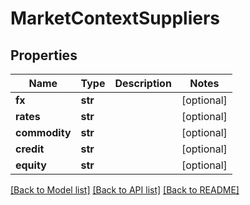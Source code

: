 # MarketContextSuppliers

## Properties
Name | Type | Description | Notes
------------ | ------------- | ------------- | -------------
**fx** | **str** |  | [optional] 
**rates** | **str** |  | [optional] 
**commodity** | **str** |  | [optional] 
**credit** | **str** |  | [optional] 
**equity** | **str** |  | [optional] 

[[Back to Model list]](../README.md#documentation-for-models) [[Back to API list]](../README.md#documentation-for-api-endpoints) [[Back to README]](../README.md)


